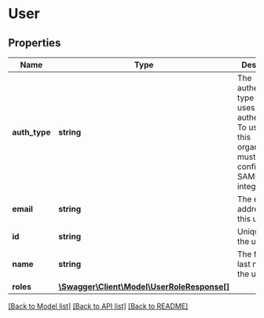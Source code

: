 # User

## Properties
Name | Type | Description | Notes
------------ | ------------- | ------------- | -------------
**auth_type** | **string** | The authentication type the user uses to authenticate. To use SAML this organization must have a configured SAML integration. | 
**email** | **string** | The email address of this user. | 
**id** | **string** | Unique ID for the user. | 
**name** | **string** | The first and last name of the user. | 
**roles** | [**\Swagger\Client\Model\UserRoleResponse[]**](UserRoleResponse.md) |  | 

[[Back to Model list]](../README.md#documentation-for-models) [[Back to API list]](../README.md#documentation-for-api-endpoints) [[Back to README]](../README.md)


